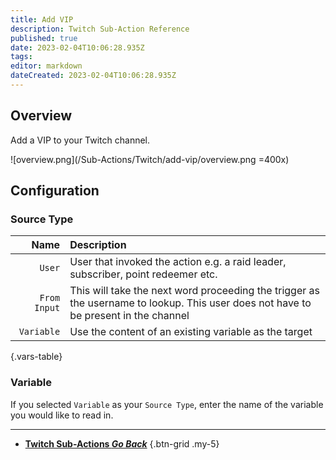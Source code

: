 ```yaml
---
title: Add VIP
description: Twitch Sub-Action Reference
published: true
date: 2023-02-04T10:06:28.935Z
tags: 
editor: markdown
dateCreated: 2023-02-04T10:06:28.935Z
---
```


## Overview
Add a VIP to your Twitch channel.

![overview.png](/Sub-Actions/Twitch/add-vip/overview.png =400x)

## Configuration
### Source Type
Name | Description
----:|:------------
`User` | User that invoked the action e.g. a raid leader, subscriber, point redeemer etc.
`From Input` | This will take the next word proceeding the trigger as the username to lookup. This user does not have to be present in the channel
`Variable` | Use the content of an existing variable as the target
{.vars-table}

### Variable
If you selected `Variable` as your `Source Type`, enter the name of the variable you would like to read in.

---

- [<i class="mdi mdi-chevron-left"></i>**Twitch Sub-Actions *Go Back***](/Sub-Actions/Twitch)
{.btn-grid .my-5}
